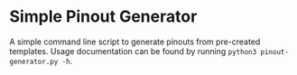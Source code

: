 # Simple Pinout Generator

A simple command line script to generate pinouts from pre-created templates. Usage documentation can be found by running ```python3 pinout-generator.py -h```.
